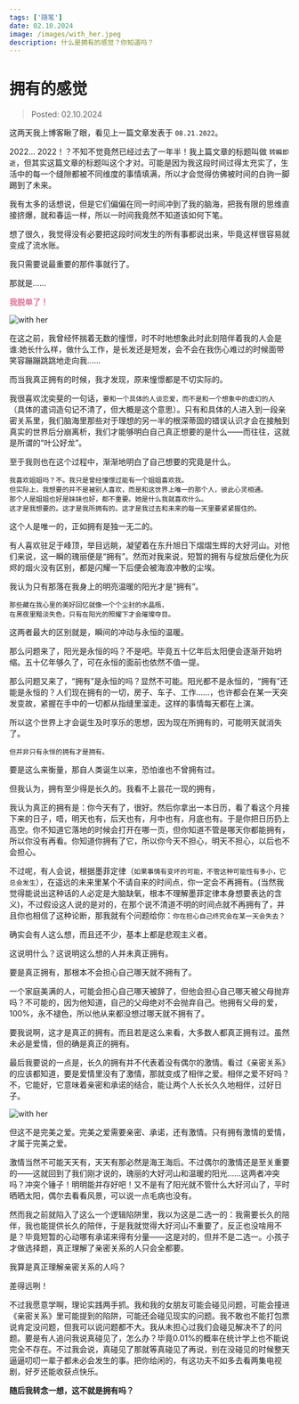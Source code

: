 ```yaml
---
tags: ['随笔']
date: 02.10.2024
image: /images/with_her.jpeg
description: 什么是拥有的感觉？你知道吗？
---
```


# 拥有的感觉

> Posted: 02.10.2024

<Tag />

这两天我上博客瞅了眼，看见上一篇文章发表于 `08.21.2022`。

2022... 2022！？不知不觉竟然已经过去了一年半！我上篇文章的标题叫做 `转瞬即逝`，但其实这篇文章的标题叫这个才对。可能是因为我这段时间过得太充实了，生活中的每一个缝隙都被不同维度的事情填满，所以才会觉得仿佛被时间的白驹一脚踢到了未来。

我有太多的话想说，但是它们偏偏在同一时间冲到了我的脑海，把我有限的思维直接挤爆，就和春运一样，所以一时间我竟然不知道该如何下笔。

想了很久，我觉得没有必要把这段时间发生的所有事都说出来，毕竟这样很容易就变成了流水账。

我只需要说最重要的那件事就行了。

那就是……

<span style="color: palevioletred">**我脱单了！**</span>

![with her](/images/with_her.jpeg)

在这之前，我曾经怀揣着无数的憧憬，时不时地想象此时此刻陪伴着我的人会是谁:她长什么样，做什么工作，是长发还是短发，会不会在我伤心难过的时候面带笑容蹦蹦跳跳地走向我……

而当我真正拥有的时候，我才发现，原来憧憬都是不切实际的。

我很喜欢沈奕斐的一句话，`要和一个具体的人谈恋爱，而不是和一个想象中的虚幻的人`（具体的遣词造句记不清了，但大概是这个意思）。只有和具体的人进入到一段亲密关系里，我们脑海里那些对于理想的另一半的根深蒂固的错误认识才会在接触到真实的世界后分崩离析，我们才能够明白自己真正想要的是什么——而往往，这就是所谓的“叶公好龙”。

至于我则也在这个过程中，渐渐地明白了自己想要的究竟是什么。

```
我喜欢姐姐吗？不。我只是曾经憧憬过能有一个姐姐喜欢我。
但实际上，我想要的并不是被别人喜欢，而是和这世界上唯一的那个人，彼此心灵相通。
那个人是姐姐也好是妹妹也好，都不重要。她是什么我就喜欢什么。
这才是我想要的。这才是我所拥有的。这才是我过去和未来的每一天里要紧紧握住的。
```

这个人是唯一的，正如拥有是独一无二的。

有人喜欢驻足于峰顶，举目远眺，凝望着在东升旭日下熠熠生辉的大好河山。对他们来说，这一瞬的瑰丽便是“拥有”。然而对我来说，短暂的拥有与绽放后便化为灰烬的烟火没有区别，都是闪耀一下后便会被海浪冲散的尘埃。

我认为只有那落在我身上的明亮温暖的阳光才是“拥有”。

```
那些藏在我心里的美好回忆就像一个个尘封的水晶瓶，
在黑夜里黯淡失色，只有在阳光的照耀下才会璀璨夺目。
```

这两者最大的区别就是，瞬间的冲动与永恒的温暖。

那么问题来了，阳光是永恒的吗？不是吧。毕竟五十亿年后太阳便会逐渐开始坍缩。五十亿年够久了，可在永恒的面前也依然不值一提。

那么问题又来了，“拥有”是永恒的吗？显然不可能。阳光都不是永恒的，“拥有”还能是永恒的？人们现在拥有的一切，房子、车子、工作……，也许都会在某一天突发变故，紧握在手中的一切都从指缝里溜走。这样的事情每天都在上演。

所以这个世界上才会诞生及时享乐的思想，因为现在所拥有的，可能明天就消失了。

```
但并非只有永恒的拥有才是拥有。
```

要是这么来衡量，那自人类诞生以来，恐怕谁也不曾拥有过。

但我认为，拥有至少得是长久的。我看不上昙花一现的拥有，

我认为真正的拥有是：你今天有了，很好。然后你拿出一本日历，看了看这个月接下来的日子，唔，明天也有，后天也有，月中也有，月底也有。于是你把日历扔上高空。你不知道它落地的时候会打开在哪一页，但你知道不管是哪天你都能拥有，所以你没有再看。你知道你拥有了它，所以你今天不担心，明天不担心，以后也不会担心。

不过呢，有人会说，根据墨菲定律（`如果事情有变坏的可能，不管这种可能性有多小，它总会发生`），在遥远的未来里某个不请自来的时间点，你一定会不再拥有。(当然我觉得能说出这种话的人必定是大脑缺氧，根本不理解墨菲定律本身想要表达的含义)，不过假设这人说的是对的，在那个说不清道不明的时间点就不再拥有了，并且你也相信了这种论断，那我就有个问题给你：`你在担心自己终究会在某一天会失去？`

确实会有人这么想，而且还不少，基本上都是悲观主义者。

这说明什么？这说明这么想的人并未真正拥有。

要是真正拥有，那根本不会担心自己哪天就不拥有了。

一个家庭美满的人，可能会担心自己哪天被辞了，但他会担心自己哪天被父母抛弃吗？不可能的，因为他知道，自己的父母绝对不会抛弃自己。他拥有父母的爱，100%，永不褪色，所以他从来都没想过哪天就不拥有了。

要我说啊，这才是真正的拥有。而且若是这么来看，大多数人都真正拥有过。虽然未必是爱情，但的确是真正的拥有。

最后我要说的一点是，长久的拥有并不代表着没有偶尔的激情。看过《亲密关系》的应该都知道，要是爱情里没有了激情，那就变成了相伴之爱。相伴之爱不好吗？不，它能好，它意味着亲密和承诺的结合，能让两个人长长久久地相伴，过好日子。

![with her](/images/relationship.jpeg)

但这不是完美之爱。完美之爱需要亲密、承诺，还有激情。只有拥有激情的爱情，才属于完美之爱。

激情当然不可能天天有，天天有那必然是海王海后。不过偶尔的激情还是至关重要的——这就回到了我们刚才说的，瑰丽的大好河山和温暖的阳光……这两者冲突吗？冲突个锤子！明明能并存好吧！又不是有了阳光就不管什么大好河山了，平时晒晒太阳，偶尔去看看风景，可以说一点毛病也没有。

然而我之前就陷入了这么一个逻辑陷阱里，我以为这是二选一的：我需要长久的陪伴，我也能提供长久的陪伴，于是我就觉得大好河山不重要了，反正也没啥用不是？毕竟短暂的心动哪有承诺来得有分量——这是对的，但并不是二选一。小孩子才做选择题，真正理解了亲密关系的人只会全都要。

我算是真正理解亲密关系的人吗？

差得远咧！

不过我愿意学啊，理论实践两手抓。我和我的女朋友可能会碰见问题，可能会撞进《亲密关系》里可能提到的陷阱，可能还会碰见现实的问题。我不敢也不能打包票说肯定没问题，但我可以说问题都不大。我从未担心过我们会碰见解决不了的问题。要是有人追问我说真碰见了，怎么办？毕竟0.01%的概率在统计学上也不能说完全不存在。不过我会说，真碰见了那就等真碰见了再说，别在没碰见的时候整天逼逼叨叨一辈子都未必会发生的事。把你给闲的，有这功夫不如多去看两集电视剧，好歹还能收获点快乐。

<span v-p>**随后我转念一想，这不就是拥有吗？**</span>

<Chirpy />